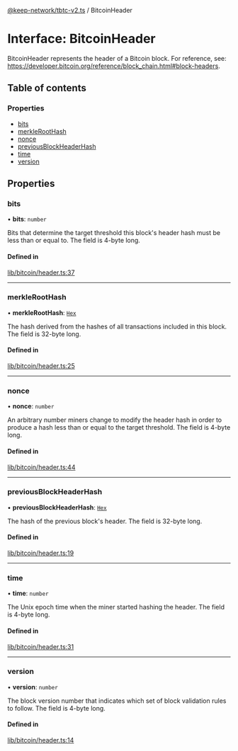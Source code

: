[@keep-network/tbtc-v2.ts](../README.md) / BitcoinHeader

# Interface: BitcoinHeader

BitcoinHeader represents the header of a Bitcoin block. For reference, see:
https://developer.bitcoin.org/reference/block_chain.html#block-headers.

## Table of contents

### Properties

- [bits](BitcoinHeader.md#bits)
- [merkleRootHash](BitcoinHeader.md#merkleroothash)
- [nonce](BitcoinHeader.md#nonce)
- [previousBlockHeaderHash](BitcoinHeader.md#previousblockheaderhash)
- [time](BitcoinHeader.md#time)
- [version](BitcoinHeader.md#version)

## Properties

### bits

• **bits**: `number`

Bits that determine the target threshold this block's header hash must be
less than or equal to. The field is 4-byte long.

#### Defined in

[lib/bitcoin/header.ts:37](https://github.com/keep-network/tbtc-v2/blob/80605fcc/typescript/src/lib/bitcoin/header.ts#L37)

___

### merkleRootHash

• **merkleRootHash**: [`Hex`](../classes/Hex.md)

The hash derived from the hashes of all transactions included in this block.
The field is 32-byte long.

#### Defined in

[lib/bitcoin/header.ts:25](https://github.com/keep-network/tbtc-v2/blob/80605fcc/typescript/src/lib/bitcoin/header.ts#L25)

___

### nonce

• **nonce**: `number`

An arbitrary number miners change to modify the header hash in order to
produce a hash less than or equal to the target threshold. The field is
4-byte long.

#### Defined in

[lib/bitcoin/header.ts:44](https://github.com/keep-network/tbtc-v2/blob/80605fcc/typescript/src/lib/bitcoin/header.ts#L44)

___

### previousBlockHeaderHash

• **previousBlockHeaderHash**: [`Hex`](../classes/Hex.md)

The hash of the previous block's header. The field is 32-byte long.

#### Defined in

[lib/bitcoin/header.ts:19](https://github.com/keep-network/tbtc-v2/blob/80605fcc/typescript/src/lib/bitcoin/header.ts#L19)

___

### time

• **time**: `number`

The Unix epoch time when the miner started hashing the header. The field is
4-byte long.

#### Defined in

[lib/bitcoin/header.ts:31](https://github.com/keep-network/tbtc-v2/blob/80605fcc/typescript/src/lib/bitcoin/header.ts#L31)

___

### version

• **version**: `number`

The block version number that indicates which set of block validation rules
to follow. The field is 4-byte long.

#### Defined in

[lib/bitcoin/header.ts:14](https://github.com/keep-network/tbtc-v2/blob/80605fcc/typescript/src/lib/bitcoin/header.ts#L14)
